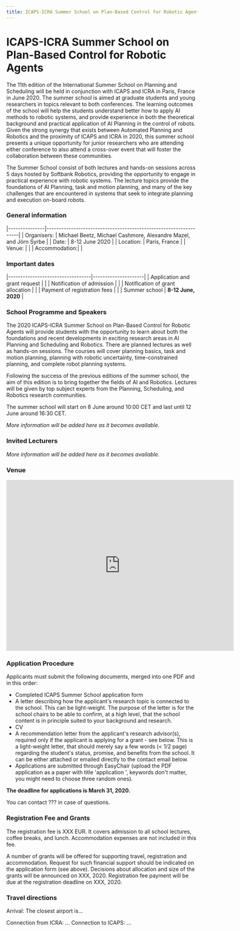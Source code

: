 ```yaml
---
title: ICAPS-ICRA Summer School on Plan-Based Control for Robotic Agents
---
```


# ICAPS-ICRA Summer School on Plan-Based Control for Robotic Agents

The 11th edition of the International Summer School on Planning and Scheduling will be held in conjunction with ICAPS and ICRA in Paris, France in June 2020. The summer school is aimed at graduate students and young researchers in topics relevant to both conferences. The learning outcomes of the school will help the students understand better how to apply AI methods to robotic systems, and provide experience in both the theoretical background and practical application of AI Planning in the control of robots. Given the strong synergy that exists between Automated Planning and Robotics and the proximity of ICAPS and ICRA in 2020, this summer school presents a unique opportunity for junior researchers who are attending either conference to also attend a cross-over event that will foster the collaboration between these communities.

The Summer School consist of both lectures and hands-on sessions across 5 days hosted by Softbank Robotics, providing the opportunity to engage in practical experience with robotic systems. The lecture topics provide the foundations of AI Planning, task and motion planning, and many of the key challenges that are encountered in systems that seek to integrate planning and execution on-board robots.

### General information

|---------------|------------------------------------------------------------------|
| Organisers:   | Michael Beetz, Michael Cashmore, Alexandre Mazel, and Jörn Syrbe |
| Date:         | 8-12 June 2020                                                   |
| Location:     | Paris, France                                                    |
| Venue:        |                                                                  |
| Accommodation:|                                                                  |

### Important dates

|----------------------------------|---------------------|
| Application and grant request    |   					 |
| Notification of admission        |   					 |
| Notification of grant allocation |   					 |
| Payment of registration fees     | 				     |
| Summer school                    | **8-12 June, 2020** |

### School Programme and Speakers

The 2020 ICAPS-ICRA Summer School on Plan-Based Control for Robotic Agents will provide students with the opportunity to learn about both the foundations and recent developments in exciting research areas in AI Planning and Scheduling and Robotics. There are planned lectures as well as hands-on sessions. The courses will cover planning basics, task and motion planning, planning with robotic uncertainty, time-constrained planning, and complete robot planning systems.

Following the success of the previous editions of the summer school, the aim of this edition is to bring together the fields of AI and Robotics. Lectures will be given by top subject experts from the Planning, Scheduling, and Robotics research communities.

The summer school will start on 8 June around 10:00 CET and last until 12 June around 16:30 CET.

*More information will be added here as it becomes available.*

### Invited Lecturers

*More information will be added here as it becomes available.*

### Venue

<iframe src="https://www.google.com/maps/embed?pb=!1m18!1m12!1m3!1d2208.664499837757!2d2.2722288151355436!3d48.828464930268986!2m3!1f0!2f0!3f0!3m2!1i1024!2i768!4f13.1!3m3!1m2!1s0x47e6704f135ec3c9%3A0xd2b92eb5b02e0af6!2sSoftBank%20Robotics!5e0!3m2!1sen!2suk!4v1578326044832!5m2!1sen!2suk" width="600" height="450" frameborder="0" style="border:0;" allowfullscreen=""></iframe>

### Application Procedure

Applicants must submit the following documents, merged into one PDF and in this order:

- Completed ICAPS Summer School application form
- A letter describing how the applicant's research topic is connected to the school. This can be light-weight. The purpose of the letter is for the school chairs to be able to confirm, at a high level, that the school content is in principle suited to your background and research.
- CV
- A recommendation letter from the applicant's research advisor(s), required only if the applicant is applying for a grant - see below. This is a light-weight letter, that should merely say a few words (< 1/2 page) regarding the student's status, promise, and benefits from the school. It can be either attached or emailed directly to the contact email below.
- Applications are submitted through EasyChair (upload the PDF application as a paper with title 'application ', keywords don't matter, you might need to choose three random ones).

**The deadline for applications is March 31, 2020.**

You can contact ??? in case of questions.

### Registration Fee and Grants

The registration fee is XXX EUR. It covers admission to all school lectures, coffee breaks, and lunch. Accommodation expenses are not included in this fee.

A number of grants will be offered for supporting travel, registration and accommodation. Request for such financial support should be indicated on the application form (see above). Decisions about allocation and size of the grants will be announced on XXX, 2020. Registration fee payment will be due at the registration deadline on XXX, 2020.


### Travel directions

Arrival: The closest airport is...

Connection from ICRA: ...
Connection to ICAPS: ...
